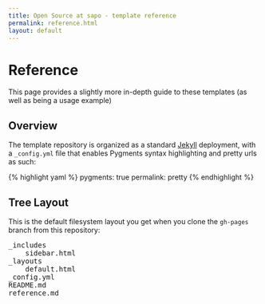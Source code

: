 ```yaml
---
title: Open Source at sapo - template reference
permalink: reference.html
layout: default
---
```


# Reference #

This page provides a slightly more in-depth guide to these templates (as well as being a usage example)

## Overview ##

The template repository is organized as a standard [Jekyll][jk] deployment, with a `_config.yml` file that enables Pygments syntax highlighting and pretty urls as such:

{% highlight yaml %}
pygments: true
permalink: pretty
{% endhighlight %}

## Tree Layout ##

This is the default filesystem layout you get when you clone the `gh-pages` branch from this repository:

<pre>
_includes
    sidebar.html
_layouts
    default.html
_config.yml
README.md
reference.md
</pre>

[jk]: http://github.com/mojombo/jekyll/
